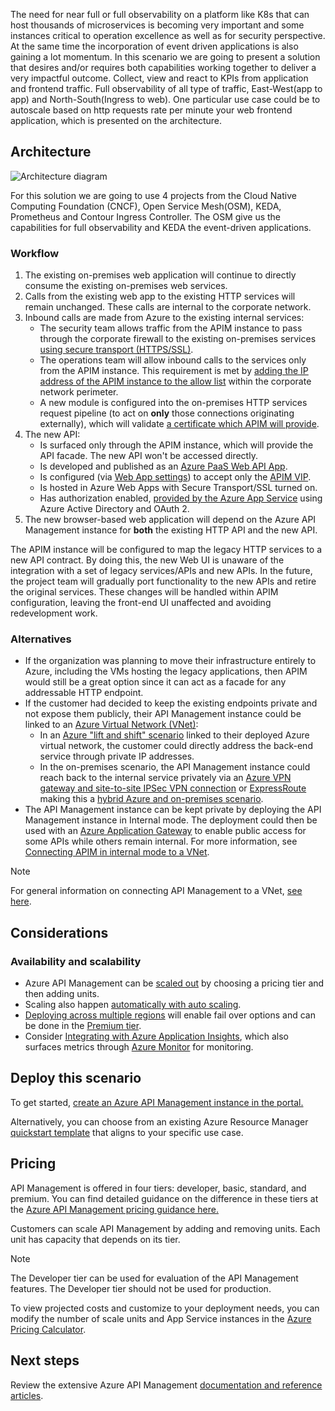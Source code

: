 The need for near full or full observability on a platform like K8s that can host thousands of microservices is becoming very important and some instances critical to operation excellence as well as for security perspective. At the same time the incorporation of event driven applications is also gaining a lot momentum. In this scenario we are going to present a solution that desires and/or requires both capabilities working together to deliver a very impactful outcome. Collect, view and react to KPIs from application and frontend traffic. Full observability of all type of traffic, East-West(app to app) and North-South(Ingress to web). One particular use case could be to autoscale based on http requests rate per minute your web frontend application, which is presented on the architecture.

## Architecture

![Architecture diagram][architecture]

For this solution we are going to use 4 projects from the Cloud Native Computing Foundation (CNCF), Open Service Mesh(OSM), KEDA, Prometheus and Contour Ingress Controller. The OSM give us the capabilities for full observability and KEDA the event-driven applications.

### Workflow

1. The existing on-premises web application will continue to directly consume the existing on-premises web services.
2. Calls from the existing web app to the existing HTTP services will remain unchanged. These calls are internal to the corporate network.
3. Inbound calls are made from Azure to the existing internal services:
    - The security team allows traffic from the APIM instance to pass through the corporate firewall to the existing on-premises services [using secure transport (HTTPS/SSL)][apim-ssl].
    - The operations team will allow inbound calls to the services only from the APIM instance. This requirement is met by [adding the IP address of the APIM instance to the allow list][apim-allow-ip] within the corporate network perimeter.
    - A new module is configured into the on-premises HTTP services request pipeline (to act on **only** those connections originating externally), which will validate [a certificate which APIM will provide][apim-mutualcert-auth].
4. The new API:
    - Is surfaced only through the APIM instance, which will provide the API facade. The new API won't be accessed directly.
    - Is developed and published as an [Azure PaaS Web API App][azure-api-apps].
    - Is configured (via [Web App settings][azure-appservice-ip-restrict]) to accept only the [APIM VIP][apim-faq-vip].
    - Is hosted in Azure Web Apps with Secure Transport/SSL turned on.
    - Has authorization enabled, [provided by the Azure App Service][azure-appservice-auth] using Azure Active Directory and OAuth 2.
5. The new browser-based web application will depend on the Azure API Management instance for **both** the existing HTTP API and the new API.

The APIM instance will be configured to map the legacy HTTP services to a new API contract. By doing this, the new Web UI is unaware of the integration with a set of legacy services/APIs and new APIs. In the future, the project team will gradually port functionality to the new APIs and retire the original services. These changes will be handled within APIM configuration, leaving the front-end UI unaffected and avoiding redevelopment work.

### Alternatives

- If the organization was planning to move their infrastructure entirely to Azure, including the VMs hosting the legacy applications, then APIM would still be a great option since it can act as a facade for any addressable HTTP endpoint.
- If the customer had decided to keep the existing endpoints private and not expose them publicly, their API Management instance could be linked to an [Azure Virtual Network (VNet)][azure-vnet]:
  - In an [Azure "lift and shift" scenario][azure-vm-lift-shift] linked to their deployed Azure virtual network, the customer could directly address the back-end service through private IP addresses.
  - In the on-premises scenario, the API Management instance could reach back to the internal service privately via an [Azure VPN gateway and site-to-site IPSec VPN connection][azure-vpn] or [ExpressRoute][azure-er] making this a [hybrid Azure and on-premises scenario][azure-hybrid].
- The API Management instance can be kept private by deploying the API Management instance in Internal mode. The deployment could then be used with an [Azure Application Gateway][azure-appgw] to enable public access for some APIs while others remain internal. For more information, see [Connecting APIM in internal mode to a VNet][apim-vnet-internal].

> [!NOTE]
> For general information on connecting API Management to a VNet, [see here][apim-vnet].

## Considerations

### Availability and scalability

- Azure API Management can be [scaled out][apim-scaleout] by choosing a pricing tier and then adding units.
- Scaling also happen [automatically with auto scaling][apim-autoscale].
- [Deploying across multiple regions][apim-multi-regions] will enable fail over options and can be done in the [Premium tier][apim-pricing].
- Consider [Integrating with Azure Application Insights][azure-apim-ai], which also surfaces metrics through [Azure Monitor][azure-mon] for monitoring.

## Deploy this scenario

To get started, [create an Azure API Management instance in the portal.][apim-create]

Alternatively, you can choose from an existing Azure Resource Manager [quickstart template][azure-quickstart-templates-apim] that aligns to your specific use case.

## Pricing

API Management is offered in four tiers: developer, basic, standard, and premium. You can find detailed guidance on the difference in these tiers at the [Azure API Management pricing guidance here.][apim-pricing]

Customers can scale API Management by adding and removing units. Each unit has capacity that depends on its tier.

> [!NOTE]
> The Developer tier can be used for evaluation of the API Management features. The Developer tier should not be used for production.

To view projected costs and customize to your deployment needs, you can modify the number of scale units and App Service instances in the [Azure Pricing Calculator][pricing-calculator].

## Next steps

Review the extensive Azure API Management [documentation and reference articles][apim].

<!-- links -->

[architecture]: ./media/architecture-apim-api-scenario.png
[apim-create]: /azure/api-management/get-started-create-service-instance
[apim-multi-regions]: /azure/api-management/api-management-howto-deploy-multi-region
[apim-autoscale]: /azure/api-management/api-management-howto-autoscale
[apim-scaleout]: /azure/api-management/upgrade-and-scale
[azure-apim-ai]: /azure/api-management/api-management-howto-app-insights
[azure-mon]: /azure/monitoring-and-diagnostics/monitoring-overview
[azure-appgw]: /azure/application-gateway/application-gateway-introduction
[apim-vnet-internal]: /azure/api-management/api-management-howto-integrate-internal-vnet-appgateway
[apim-vnet]: /azure/api-management/api-management-using-with-vnet
[azure-hybrid]: ../../reference-architectures/hybrid-networking/index.yml
[azure-er]: /azure/expressroute/expressroute-introduction
[azure-vpn]: /azure/vpn-gateway/vpn-gateway-howto-site-to-site-resource-manager-portal
[azure-vnet]: /azure/virtual-network/virtual-networks-overview
[azure-appservice-auth]: /azure/app-service/app-service-authentication-overview#identity-providers
[apim-faq-vip]: /azure/api-management/api-management-faq#how-can-i-secure-the-connection-between-the-api-management-gateway-and-my-back-end-services
[azure-appservice-ip-restrict]: /azure/app-service/app-service-ip-restrictions
[azure-api-apps]: /azure/app-service
[apim-ssl]: /azure/api-management/api-management-howto-manage-protocols-ciphers
[apim-mutualcert-auth]: /azure/api-management/api-management-howto-mutual-certificates
[apim-allow-ip]: /azure/api-management/api-management-faq#how-can-i-secure-the-connection-between-the-api-management-gateway-and-my-back-end-services
[apim]: /azure/api-management/api-management-key-concepts
[azure-vm-lift-shift]: https://azure.microsoft.com/resources/azure-virtual-datacenter-lift-and-shift-guide
[apim-pricing]: https://azure.microsoft.com/pricing/details/api-management
[azure-quickstart-templates-apim]: https://azure.microsoft.com/resources/templates/?term=API+Management&pageNumber=1
[soap]: https://en.wikipedia.org/wiki/SOAP
[pricing-calculator]: https://azure.com/e/0e916a861fac464db61342d378cc0bd6
